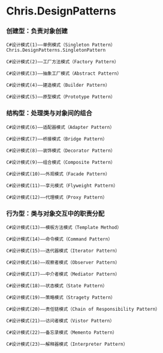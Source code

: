 # Chris.DesignPatterns
### 创建型：负责对象创建

    C#设计模式(1)——单例模式（Singleton Pattern）Chris.DesignPatterns.SingletonPattern
    
    C#设计模式(2)——工厂方法模式（Factory Pattern）
    
    C#设计模式(3)——抽象工厂模式（Abstract Pattern）
    
    C#设计模式(4)——建造模式（Builder Pattern）
    
    C#设计模式(5)——原型模式（Prototype Pattern）

### 结构型：处理类与对象间的组合

    C#设计模式(6)——适配器模式（Adapter Pattern）
    
    C#设计模式(7)——桥接模式（Bridge Pattern）
    
    C#设计模式(8)——装饰模式（Decorator Pattern）
    
    C#设计模式(9)——组合模式（Composite Pattern）
    
    C#设计模式(10)——外观模式（Facade Pattern）
    
    C#设计模式(11)——享元模式（Flyweight Pattern）
    
    C#设计模式(12)——代理模式（Proxy Pattern）

### 行为型：类与对象交互中的职责分配

    C#设计模式(13)——模板方法模式（Template Method）
    
    C#设计模式(14)——命令模式（Command Pattern）
    
    C#设计模式(15)——迭代器模式（Iterator Pattern）
    
    C#设计模式(16)——观察者模式（Observer Pattern）
    
    C#设计模式(17)——中介者模式（Mediator Pattern）
    
    C#设计模式(18)——状态模式（State Pattern）
    
    C#设计模式(19)——策略模式（Stragety Pattern）
    
    C#设计模式(20)——责任链模式（Chain of Responsibility Pattern）
    
    C#设计模式(21)——访问者模式（Vistor Pattern）
    
    C#设计模式(22)——备忘录模式（Memento Pattern）
    
    C#设计模式(23)——解释器模式（Interpreter Pattern）